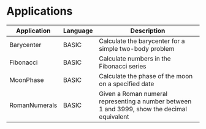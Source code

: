 # Applications

| Application   | Language | Description                                                                                 |
| ------------- | -------- | ------------------------------------------------------------------------------------------- |
| Barycenter    | BASIC    | Calculate the barycenter for a simple two-body problem                                      |
| Fibonacci     | BASIC    | Calculate numbers in the Fibonacci series                                                   |
| MoonPhase     | BASIC    | Calculate the phase of the moon on a specified date                                         |
| RomanNumerals | BASIC    | Given a Roman numeral representing a number between 1 and 3999, show the decimal equivalent |
